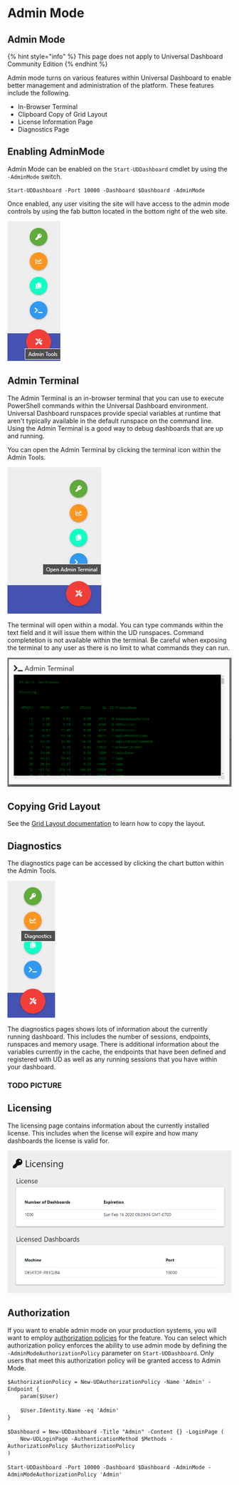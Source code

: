 # Admin Mode

## Admin Mode

{% hint style="info" %}
This page does not apply to Universal Dashboard Community Edition
{% endhint %}

Admin mode turns on various features within Universal Dashboard to enable better management and administration of the platform. These features include the following.

* In-Browser Terminal
* Clipboard Copy of Grid Layout 
* License Information Page
* Diagnostics Page 

## Enabling AdminMode

Admin Mode can be enabled on the `Start-UDDashboard` cmdlet by using the `-AdminMode` switch.

```text
Start-UDDashboard -Port 10000 -Dashboard $Dashboard -AdminMode
```

Once enabled, any user visiting the site will have access to the admin mode controls by using the fab button located in the bottom right of the web site.

![](.gitbook/assets/adminmode.PNG)

## Admin Terminal

The Admin Terminal is an in-browser terminal that you can use to execute PowerShell commands within the Universal Dashboard environment. Universal Dashboard runspaces provide special variables at runtime that aren't typically available in the default runspace on the command line. Using the Admin Terminal is a good way to debug dashboards that are up and running.

You can open the Admin Terminal by clicking the terminal icon within the Admin Tools.

![](.gitbook/assets/open-admin-terminal.PNG)

The terminal will open within a modal. You can type commands within the text field and it will issue them within the UD runspaces. Command completetion is not available within the terminal. Be careful when exposing the terminal to any user as there is no limit to what commands they can run.

![](.gitbook/assets/admin-terminal.PNG)

## Copying Grid Layout

See the [Grid Layout documentation](components/grid-layout.md) to learn how to copy the layout.

## Diagnostics

The diagnostics page can be accessed by clicking the chart button within the Admin Tools.

![](.gitbook/assets/open-diagnostics.PNG)

The diagnostics pages shows lots of information about the currently running dashboard. This includes the number of sessions, endpoints, runspaces and memory usage. There is additional information about the variables currently in the cache, the endpoints that have been defined and registered with UD as well as any running sessions that you have within your dashboard.

### TODO PICTURE

## Licensing

The licensing page contains information about the currently installed license. This includes when the license will expire and how many dashboards the license is valid for.

![](.gitbook/assets/licensing-page.png)

## Authorization

If you want to enable admin mode on your production systems, you will want to employ [authorization policies](security/authorization/claims-based.md) for the feature. You can select which authorization policy enforces the ability to use admin mode by defining the `-AdminModeAuthorizationPolicy` parameter on `Start-UDDashboard`. Only users that meet this authorization policy will be granted access to Admin Mode.

```text
$AuthorizationPolicy = New-UDAuthorizationPolicy -Name 'Admin' -Endpoint {
    param($User)

    $User.Identity.Name -eq 'Admin'
}

$Dashboard = New-UDDashboard -Title "Admin" -Content {} -LoginPage (
    New-UDLoginPage -AuthenticationMethod $Methods -AuthorizationPolicy $AuthorizationPolicy
)

Start-UDDashboard -Port 10000 -Dashboard $Dashboard -AdminMode -AdminModeAuthorizationPolicy 'Admin'
```

